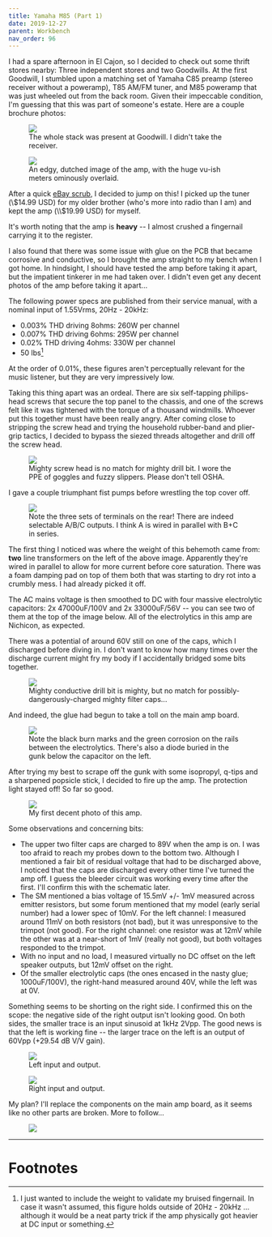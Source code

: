 ```yaml
---
title: Yamaha M85 (Part 1)
date: 2019-12-27
parent: Workbench
nav_order: 96
---
```


I had a spare afternoon in El Cajon, so I decided to check out some thrift stores nearby: Three independent stores and two Goodwills. At the first Goodwill, I stumbled upon a matching set of Yamaha C85 preamp (stereo receiver without a poweramp), T85 AM/FM tuner, and M85 poweramp that was just wheeled out from the back room. Given their impeccable condition, I'm guessing that this was part of someone's estate. Here are a couple brochure photos:


<figure>
  <img src="https://github.com/alextongue/alextongue.github.io/blob/master/workbench/resources/m85/brochure1.jpg?raw=true">
  <figcaption>The whole stack was present at Goodwill. I didn't take the receiver.</figcaption>
</figure>

<figure>
  <img src="https://github.com/alextongue/alextongue.github.io/blob/master/workbench/resources/m85/brochure2.jpg?raw=true">
  <figcaption>An edgy, dutched image of the amp, with the huge vu-ish meters ominously overlaid.</figcaption>
</figure>

After a quick [eBay scrub](https://www.ebay.com/sch/i.html?_from=R40&_trksid=p2380057.m570.l1313.TR3.TRC2.A0.H0.Xyamaha+m85.TRS1&_nkw=yamaha+m85&_sacat=0), I decided to jump on this! I picked up the tuner (\\$14.99 USD) for my older brother (who's more into radio than I am) and kept the amp (\\$19.99 USD) for myself.

It's worth noting that the amp is **heavy** -- I almost crushed a fingernail carrying it to the register.

I also found that there was some issue with glue on the PCB that became corrosive and conductive, so I brought the amp straight to my bench when I got home. In hindsight, I should have tested the amp before taking it apart, but the impatient tinkerer in me had taken over. I didn't even get any decent photos of the amp before taking it apart...

The following power specs are published from their service manual, with a nominal input of 1.55Vrms, 20Hz - 20kHz:
* 0.003% THD driving 8ohms: 260W per channel
* 0.007% THD driving 6ohms: 295W per channel
* 0.02% THD driving 4ohms: 330W per channel
* 50 lbs[^1]

At the order of 0.01%, these figures aren't perceptually relevant for the music listener, but they are very impressively low.

Taking this thing apart was an ordeal. There are six self-tapping philips-head screws that secure the top panel to the chassis, and one of the screws felt like it was tightened with the torque of a thousand windmills. Whoever put this together must have been really angry. After coming close to stripping the screw head and trying the household rubber-band and plier-grip tactics, I decided to bypass the siezed threads altogether and drill off the screw head.

<figure>
  <img src="https://github.com/alextongue/alextongue.github.io/blob/master/workbench/resources/m85/screwdrill.jpg?raw=true">
  <figcaption>Mighty screw head is no match for mighty drill bit. I wore the PPE of goggles and fuzzy slippers. Please don't tell OSHA.</figcaption>
</figure>

I gave a couple triumphant fist pumps before wrestling the top cover off.

<figure>
  <img src="https://github.com/alextongue/alextongue.github.io/blob/master/workbench/resources/m85/topdown.jpg?raw=true">
  <figcaption>Note the three sets of terminals on the rear! There are indeed selectable A/B/C outputs. I think A is wired in parallel with B+C in series.</figcaption>
</figure>

The first thing I noticed was where the weight of this behemoth came from: **two** line transformers on the left of the above image. Apparently they're wired in parallel to allow for more current before core saturation. There was a foam damping pad on top of them both that was starting to dry rot into a crumbly mess. I had already picked it off.

The AC mains voltage is then smoothed to DC with four massive electrolytic capacitors: 2x 47000uF/100V and 2x 33000uF/56V -- you can see two of them at the top of the image below. All of the electrolytics in this amp are Nichicon, as expected.

There was a potential of around 60V still on one of the caps, which I discharged before diving in. I don't want to know how many times over the discharge current might fry my body if I accidentally bridged some bits together.

<figure>
  <img src="https://github.com/alextongue/alextongue.github.io/blob/master/workbench/resources/m85/filtercaps.jpg?raw=true">
  <figcaption>Mighty conductive drill bit is mighty, but no match for possibly-dangerously-charged mighty filter caps...</figcaption>
</figure>

And indeed, the glue had begun to take a toll on the main amp board.

<figure>
  <img src="https://github.com/alextongue/alextongue.github.io/blob/master/workbench/resources/m85/gunk1.jpg?raw=true">
  <figcaption>Note the black burn marks and the green corrosion on the rails between the electrolytics. There's also a diode buried in the gunk below the capacitor on the left.</figcaption>
</figure>

After trying my best to scrape off the gunk with some isopropyl, q-tips and a sharpened popsicle stick, I decided to fire up the amp. The protection light stayed off! So far so good.

<figure>
  <img src="https://github.com/alextongue/alextongue.github.io/blob/master/workbench/resources/m85/poweron.jpg?raw=true">
  <figcaption>My first decent photo of this amp.</figcaption>
</figure>


Some observations and concerning bits:
* The upper two filter caps are charged to 89V when the amp is on. I was too afraid to reach my probes down to the bottom two. Although I mentioned a fair bit of residual voltage that had to be discharged above, I noticed that the caps are discharged every other time I've turned the amp off. I guess the bleeder circuit was working every time after the first. I'll confirm this with the schematic later.
* The SM mentioned a bias voltage of 15.5mV +/- 1mV measured across emitter resistors, but some forum mentioned that my model (early serial number) had a lower spec of 10mV. For the left channel: I measured around 11mV on both resistors (not bad), but it was unresponsive to the trimpot (not good). For the right channel: one resistor was at 12mV while the other was at a near-short of 1mV (really not good), but both voltages responded to the trimpot.
* With no input and no load, I measured virtually no DC offset on the left speaker outputs, but 12mV offset on the right.
* Of the smaller electrolytic caps (the ones encased in the nasty glue; 1000uF/100V), the right-hand measured around 40V, while the left was at 0V.

Something seems to be shorting on the right side. I confirmed this on the scope: the negative side of the right output isn't looking good. On both sides, the smaller trace is an input sinusoid at 1kHz 2Vpp. The good news is that the left is working fine -- the larger trace on the left is an output of 60Vpp (+29.54 dB V/V gain).


<div>
  <span>
  <figure display='inline-block'>
    <img src="https://github.com/alextongue/alextongue.github.io/blob/master/workbench/resources/m85/scopeleft.jpg?raw=true">
    <figcaption>Left input and output.</figcaption>
  </figure>
  <figure display='inline-block'>
    <img src="https://github.com/alextongue/alextongue.github.io/blob/master/workbench/resources/m85/scoperight.jpg?raw=true">
    <figcaption>Right input and output.</figcaption>
  </figure>
  </span>
</div>

My plan? I'll replace the components on the main amp board, as it seems like no other parts are broken. More to follow...

<figure>
  <img src="https://github.com/alextongue/alextongue.github.io/blob/master/workbench/resources/m85/topdown.jpg?raw=true">
</figure>

---
# Footnotes

[^1]: I just wanted to include the weight to validate my bruised fingernail. In case it wasn't assumed, this figure holds outside of 20Hz - 20kHz ... although it would be a neat party trick if the amp physically got heavier at DC input or something.